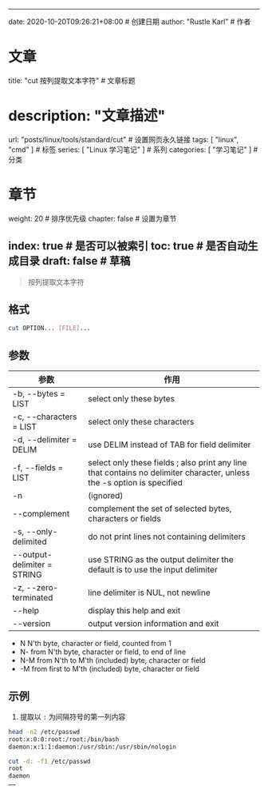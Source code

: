 ---
date: 2020-10-20T09:26:21+08:00  # 创建日期
author: "Rustle Karl"  # 作者

# 文章
title: "cut 按列提取文本字符"  # 文章标题
# description: "文章描述"
url:  "posts/linux/tools/standard/cut"  # 设置网页永久链接
tags: [ "linux", "cmd" ]  # 标签
series: [ "Linux 学习笔记" ]  # 系列
categories: [ "学习笔记" ]  # 分类

# 章节
weight: 20 # 排序优先级
chapter: false  # 设置为章节

index: true  # 是否可以被索引
toc: true  # 是否自动生成目录
draft: false  # 草稿
----

> 按列提取文本字符

## 格式

```bash
cut OPTION... [FILE]...
```

## 参数

| 参数 | 作用 |
| -------- | -------- |
| -b, --bytes = LIST | select only these bytes |
| -c, --characters = LIST | select only these characters |
| -d, --delimiter = DELIM | use DELIM instead of TAB for field delimiter |
| -f, --fields = LIST | select only these fields ; also print any line that contains no delimiter character, unless the -s option is specified |
| -n | (ignored) |
| --complement | complement the set of selected bytes, characters or fields |
| -s, --only-delimited | do not print lines not containing delimiters |
| --output-delimiter = STRING | use STRING as the output delimiter the default is to use the input delimiter |
| -z, --zero-terminated | line delimiter is NUL, not newline |
| --help | display this help and exit |
| --version | output version information and exit |

- N     N'th byte, character or field, counted from 1
- N-    from N'th byte, character or field, to end of line
- N-M   from N'th to M'th (included) byte, character or field
- -M    from first to M'th (included) byte, character or field

## 示例

1. 提取以 `:` 为间隔符号的第一列内容

```bash
head -n2 /etc/passwd
root:x:0:0:root:/root:/bin/bash
daemon:x:1:1:daemon:/usr/sbin:/usr/sbin/nologin

cut -d: -f1 /etc/passwd
root
daemon
……
```
